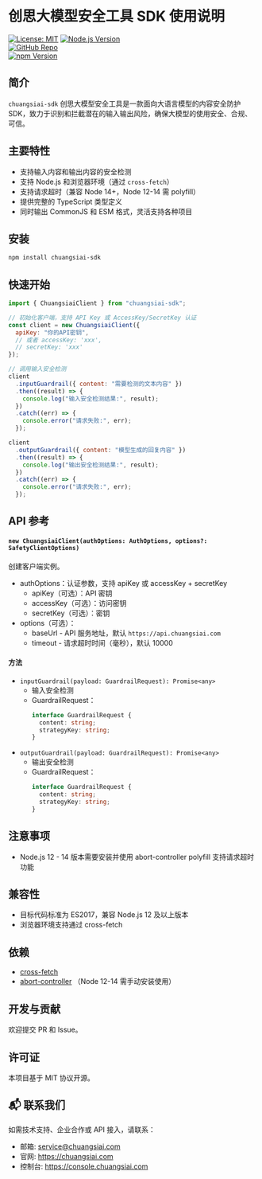 # 创思大模型安全工具 SDK 使用说明

[![License: MIT](https://img.shields.io/badge/License-MIT-blue.svg)](LICENSE)
[![Node.js Version](https://img.shields.io/node/v/chuangsiai-sdk-js?color=green&label=Node.js%20Version)](https://nodejs.org/en/download/)  
[![GitHub Repo](https://img.shields.io/badge/GitHub-Repository-blue?logo=github)](https://github.com/chuangsiaihub/chuangsiai-sdk-js)  
[![npm Version](https://img.shields.io/npm/v/chuangsiai-sdk-js)](https://www.npmjs.com/package/chuangsiai-sdk-js)

## 简介

`chuangsiai-sdk` 创思大模型安全工具是一款面向大语言模型的内容安全防护 SDK，致力于识别和拦截潜在的输入输出风险，确保大模型的使用安全、合规、可信。

## 主要特性

- 支持输入内容和输出内容的安全检测
- 支持 Node.js 和浏览器环境（通过 `cross-fetch`）
- 支持请求超时（兼容 Node 14+，Node 12-14 需 polyfill）
- 提供完整的 TypeScript 类型定义
- 同时输出 CommonJS 和 ESM 格式，灵活支持各种项目

## 安装

```bash
npm install chuangsiai-sdk

```

## 快速开始

```js
import { ChuangsiaiClient } from "chuangsiai-sdk";

// 初始化客户端，支持 API Key 或 AccessKey/SecretKey 认证
const client = new ChuangsiaiClient({
  apiKey: "你的API密钥",
  // 或者 accessKey: 'xxx',
  // secretKey: 'xxx'
});

// 调用输入安全检测
client
  .inputGuardrail({ content: "需要检测的文本内容" })
  .then((result) => {
    console.log("输入安全检测结果:", result);
  })
  .catch((err) => {
    console.error("请求失败:", err);
  });

client
  .outputGuardrail({ content: "模型生成的回复内容" })
  .then((result) => {
    console.log("输出安全检测结果:", result);
  })
  .catch((err) => {
    console.error("请求失败:", err);
  });
```

## API 参考

#### `new ChuangsiaiClient(authOptions: AuthOptions, options?: SafetyClientOptions)`

创建客户端实例。

- authOptions：认证参数，支持 apiKey 或 accessKey + secretKey
  - apiKey（可选）：API 密钥
  - accessKey（可选）：访问密钥
  - secretKey（可选）：密钥
- options（可选）：
  - baseUrl - API 服务地址，默认 `https://api.chuangsiai.com`
  - timeout - 请求超时时间（毫秒），默认 10000

#### 方法

- `inputGuardrail(payload: GuardrailRequest): Promise<any>`
  - 输入安全检测
  - GuardrailRequest：
    ```ts
    interface GuardrailRequest {
      content: string;
      strategyKey: string;
    }
    ```
- `outputGuardrail(payload: GuardrailRequest): Promise<any>`
  - 输出安全检测
  - GuardrailRequest：
    ```ts
    interface GuardrailRequest {
      content: string;
      strategyKey: string;
    }
    ```

## 注意事项

- Node.js 12 - 14 版本需要安装并使用 abort-controller polyfill 支持请求超时功能

## 兼容性

- 目标代码标准为 ES2017，兼容 Node.js 12 及以上版本
- 浏览器环境支持通过 cross-fetch

## 依赖

- [cross-fetch](https://github.com/github/fetch)
- [abort-controller](https://github.com/mysticatea/abort-controller) （Node 12-14 需手动安装使用）

## 开发与贡献

欢迎提交 PR 和 Issue。

## 许可证

本项目基于 MIT 协议开源。

## 📬 联系我们

如需技术支持、企业合作或 API 接入，请联系：

- 邮箱: service@chuangsiai.com
- 官网: https://chuangsiai.com
- 控制台: https://console.chuangsiai.com
